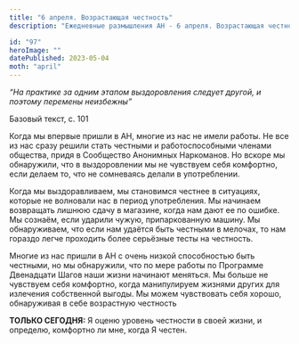 ```yaml
---
title: "6 апреля. Возрастающая честность"
description: "Ежедневные размышления АН - 6 апреля. Возрастающая честность"

id: "97"
heroImage: ""
datePublished: 2023-05-04
moth: "april"
---
```


_“На практике за одним этапом выздоровления следует другой, и поэтому перемены
неизбежны”_

Базовый текст, с. 101

Когда мы впервые пришли в АН, многие из нас не имели работы. Не все из нас
сразу решили стать честными и работоспособными членами общества, придя в
Сообщество Анонимных Наркоманов. Но вскоре мы обнаружили, что в выздоровлении
мы не чувствуем себя комфортно, если делаем то, что не сомневаясь делали в
употреблении.

Когда мы выздоравливаем, мы становимся честнее в ситуациях, которые не
волновали нас в период употребления. Мы начинаем возвращать лишнюю сдачу в
магазине, когда нам дают ее по ошибке. Мы сознаём, если ударили чужую,
припаркованную машину. Мы обнаруживаем, что если нам удаётся быть честными в
мелочах, то нам гораздо легче проходить более серьёзные тесты на честность.

Многие из нас пришли в АН с очень низкой способностью быть честными, но мы
обнаружили, что по мере работы по Программе Двенадцати Шагов наши жизни
начинают меняться. Мы больше не чувствуем себя комфортно, когда манипулируем
жизнями других для излечения собственной выгоды. Мы можем чувствовать себя
хорошо, обнаруживая в себе возрастную честность

**ТОЛЬКО СЕГОДНЯ:** Я оценю уровень честности в своей жизни, и определю,
комфортно ли мне, когда Я честен.
